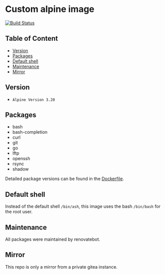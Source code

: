 # Custom alpine image

[![Build Status](https://ci.bueraner.de/api/badges/murdoc/alpine/status.svg)](https://ci.bueraner.de/murdoc/alpine)

## Table of Content

<!-- toc -->

- [Version](#version)
- [Packages](#packages)
- [Default shell](#default-shell)
- [Maintenance](#maintenance)
- [Mirror](#mirror)

<!-- tocstop -->

## Version

* `Alpine Version 3.20`

## Packages

* bash
* bash-completion
* curl
* git
* go
* lftp
* openssh
* rsync
* shadow

Detailed package versions can be found in the [Dockerfile](Dockerfile).

## Default shell

Instead of the default shell `/bin/ash`, this image uses the bash `/bin/bash`
for the root user.

## Maintenance

All packages were maintained by renovatebot.

## Mirror

This repo is only a mirror from a private gitea instance.
